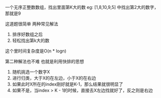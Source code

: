 一个无序正整数数组，找出里面第K大的数
eg:
[1,8,10,9,5] 中找出第2大的数字，那就是9

这道题很简单
两种常见解法
1. 排序好数组之后
2. 轻松找出第k大的数

这个里时间复杂度是O(n * logn)

第二种解法也不难
也就是利用快排的思想
1. 随机挑选一个数字X
2. 进行归类，大于X的在左边，小于X的在右边
3. 如果此时X所在的index刚好就是K-1，那么结果就很明显了
4. 如果不是，当index > K - 1的时候，直接去X左边找就好了，反之则是右边